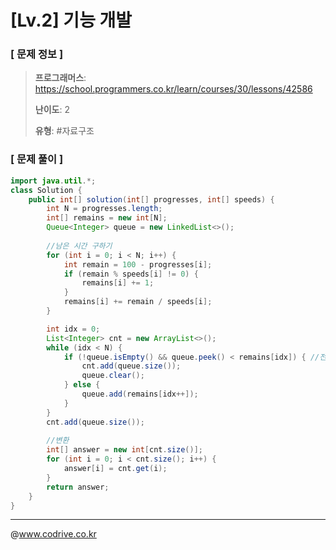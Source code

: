 # [Lv.2] 기능 개발

### [ 문제 정보 ]
> **프로그래머스**: https://school.programmers.co.kr/learn/courses/30/lessons/42586
> 
> **난이도**: 2
>
> **유형**: #자료구조


### [ 문제 풀이 ]
```Java
import java.util.*;
class Solution {
    public int[] solution(int[] progresses, int[] speeds) {
        int N = progresses.length;
        int[] remains = new int[N];
        Queue<Integer> queue = new LinkedList<>();
        
        //남은 시간 구하기
        for (int i = 0; i < N; i++) {
            int remain = 100 - progresses[i];
            if (remain % speeds[i] != 0) {
                remains[i] += 1;
            }
            remains[i] += remain / speeds[i];
        }

        int idx = 0;
        List<Integer> cnt = new ArrayList<>();
        while (idx < N) {
            if (!queue.isEmpty() && queue.peek() < remains[idx]) { //전까지 쌓인 작업 내보내기
                cnt.add(queue.size());
                queue.clear();
            } else {
                queue.add(remains[idx++]);
            }
        }
        cnt.add(queue.size());
        
        //변환
        int[] answer = new int[cnt.size()];
        for (int i = 0; i < cnt.size(); i++) {
            answer[i] = cnt.get(i);
        }
        return answer;
    }
}
```


---
@www.codrive.co.kr